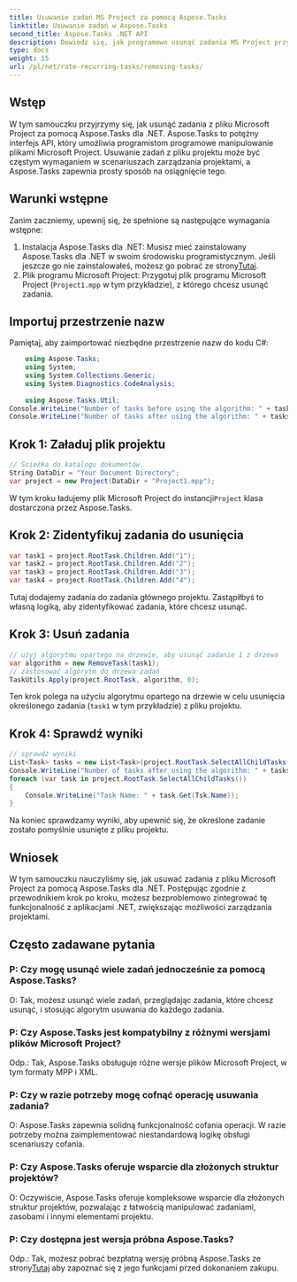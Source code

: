 ```yaml
---
title: Usuwanie zadań MS Project za pomocą Aspose.Tasks
linktitle: Usuwanie zadań w Aspose.Tasks
second_title: Aspose.Tasks .NET API
description: Dowiedz się, jak programowo usunąć zadania MS Project przy użyciu Aspose.Tasks dla .NET. Przewodnik krok po kroku z dołączonymi przykładami kodu.
type: docs
weight: 15
url: /pl/net/rate-recurring-tasks/removing-tasks/
---
```

## Wstęp
W tym samouczku przyjrzymy się, jak usunąć zadania z pliku Microsoft Project za pomocą Aspose.Tasks dla .NET. Aspose.Tasks to potężny interfejs API, który umożliwia programistom programowe manipulowanie plikami Microsoft Project. Usuwanie zadań z pliku projektu może być częstym wymaganiem w scenariuszach zarządzania projektami, a Aspose.Tasks zapewnia prosty sposób na osiągnięcie tego.
## Warunki wstępne
Zanim zaczniemy, upewnij się, że spełnione są następujące wymagania wstępne:
1. Instalacja Aspose.Tasks dla .NET: Musisz mieć zainstalowany Aspose.Tasks dla .NET w swoim środowisku programistycznym. Jeśli jeszcze go nie zainstalowałeś, możesz go pobrać ze strony[Tutaj](https://releases.aspose.com/tasks/net/).
2. Plik programu Microsoft Project: Przygotuj plik programu Microsoft Project (`Project1.mpp` w tym przykładzie), z którego chcesz usunąć zadania.

## Importuj przestrzenie nazw
Pamiętaj, aby zaimportować niezbędne przestrzenie nazw do kodu C#:
```csharp
    using Aspose.Tasks;
    using System;
    using System.Collections.Generic;
    using System.Diagnostics.CodeAnalysis;
    
    using Aspose.Tasks.Util;
Console.WriteLine("Number of tasks before using the algorithm: " + tasks.Count);
Console.WriteLine("Number of tasks after using the algorithm: " + tasks.Count);
```

## Krok 1: Załaduj plik projektu
```csharp
// Ścieżka do katalogu dokumentów.
String DataDir = "Your Document Directory";
var project = new Project(DataDir + "Project1.mpp");
```
 W tym kroku ładujemy plik Microsoft Project do instancji`Project` klasa dostarczona przez Aspose.Tasks.
## Krok 2: Zidentyfikuj zadania do usunięcia
```csharp
var task1 = project.RootTask.Children.Add("1");
var task2 = project.RootTask.Children.Add("2");
var task3 = project.RootTask.Children.Add("3");
var task4 = project.RootTask.Children.Add("4");
```
Tutaj dodajemy zadania do zadania głównego projektu. Zastąpiłbyś to własną logiką, aby zidentyfikować zadania, które chcesz usunąć.
## Krok 3: Usuń zadania
```csharp
// użyj algorytmu opartego na drzewie, aby usunąć zadanie 1 z drzewa
var algorithm = new RemoveTask(task1);
// zastosować algorytm do drzewa zadań
TaskUtils.Apply(project.RootTask, algorithm, 0);
```
Ten krok polega na użyciu algorytmu opartego na drzewie w celu usunięcia określonego zadania (`task1` w tym przykładzie) z pliku projektu.
## Krok 4: Sprawdź wyniki
```csharp
// sprawdź wyniki
List<Task> tasks = new List<Task>(project.RootTask.SelectAllChildTasks());
Console.WriteLine("Number of tasks after using the algorithm: " + tasks.Count);
foreach (var task in project.RootTask.SelectAllChildTasks())
{
    Console.WriteLine("Task Name: " + task.Get(Tsk.Name));
}
```
Na koniec sprawdzamy wyniki, aby upewnić się, że określone zadanie zostało pomyślnie usunięte z pliku projektu.

## Wniosek
W tym samouczku nauczyliśmy się, jak usuwać zadania z pliku Microsoft Project za pomocą Aspose.Tasks dla .NET. Postępując zgodnie z przewodnikiem krok po kroku, możesz bezproblemowo zintegrować tę funkcjonalność z aplikacjami .NET, zwiększając możliwości zarządzania projektami.
## Często zadawane pytania
### P: Czy mogę usunąć wiele zadań jednocześnie za pomocą Aspose.Tasks?
O: Tak, możesz usunąć wiele zadań, przeglądając zadania, które chcesz usunąć, i stosując algorytm usuwania do każdego zadania.
### P: Czy Aspose.Tasks jest kompatybilny z różnymi wersjami plików Microsoft Project?
Odp.: Tak, Aspose.Tasks obsługuje różne wersje plików Microsoft Project, w tym formaty MPP i XML.
### P: Czy w razie potrzeby mogę cofnąć operację usuwania zadania?
O: Aspose.Tasks zapewnia solidną funkcjonalność cofania operacji. W razie potrzeby można zaimplementować niestandardową logikę obsługi scenariuszy cofania.
### P: Czy Aspose.Tasks oferuje wsparcie dla złożonych struktur projektów?
O: Oczywiście, Aspose.Tasks oferuje kompleksowe wsparcie dla złożonych struktur projektów, pozwalając z łatwością manipulować zadaniami, zasobami i innymi elementami projektu.
### P: Czy dostępna jest wersja próbna Aspose.Tasks?
 Odp.: Tak, możesz pobrać bezpłatną wersję próbną Aspose.Tasks ze strony[Tutaj](https://releases.aspose.com/tasks/net/) aby zapoznać się z jego funkcjami przed dokonaniem zakupu.